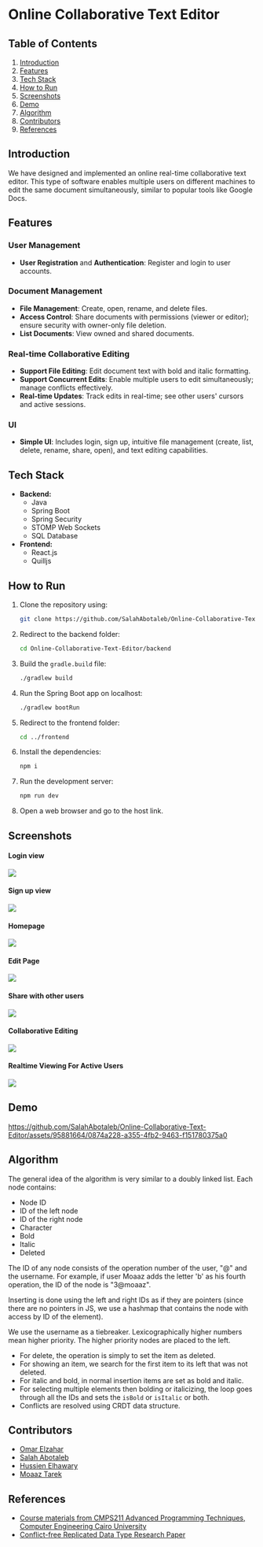 # Online Collaborative Text Editor

## Table of Contents
1. [Introduction](#introduction)
2. [Features](#features)
3. [Tech Stack](#tech-stack)
4. [How to Run](#how-to-run)
5. [Screenshots](#screenshots)
6. [Demo](#demo)
7. [Algorithm](#algorithm)
8. [Contributors](#contributors)
9. [References](#references)

## Introduction
We have designed and implemented an online real-time collaborative text editor. This type of software enables multiple users on different machines to edit the same document simultaneously, similar to popular tools like Google Docs.

## Features

### User Management
- **User Registration** and **Authentication**: Register and login to user accounts.

### Document Management
- **File Management**: Create, open, rename, and delete files.
- **Access Control**: Share documents with permissions (viewer or editor); ensure security with owner-only file deletion.
- **List Documents**: View owned and shared documents.

### Real-time Collaborative Editing
- **Support File Editing**: Edit document text with bold and italic formatting.
- **Support Concurrent Edits**: Enable multiple users to edit simultaneously; manage conflicts effectively.
- **Real-time Updates**: Track edits in real-time; see other users' cursors and active sessions.

### UI
- **Simple UI**: Includes login, sign up, intuitive file management (create, list, delete, rename, share, open), and text editing capabilities.

## Tech Stack
- **Backend:** 
    - Java
    - Spring Boot
    - Spring Security
    - STOMP Web Sockets
    - SQL Database
- **Frontend:** 
    - React.js
    - Quilljs

## How to Run
1. Clone the repository using:
    ```sh
    git clone https://github.com/SalahAbotaleb/Online-Collaborative-Text-Editor.git
    ```
2. Redirect to the backend folder:
    ```sh
    cd Online-Collaborative-Text-Editor/backend
    ```
3. Build the `gradle.build` file:
    ```sh
    ./gradlew build
    ```
4. Run the Spring Boot app on localhost:
    ```sh
    ./gradlew bootRun
    ```
5. Redirect to the frontend folder:
    ```sh
    cd ../frontend
    ```
6. Install the dependencies:
    ```sh
    npm i
    ```
7. Run the development server:
    ```sh
    npm run dev
    ```
8. Open a web browser and go to the host link.

## Screenshots
#### Login view
![](/Images/Login.PNG)
#### Sign up view
![](/Images/Signup.PNG)
#### Homepage
![](/Images/Homepage.PNG)
#### Edit Page
![](/Images/EditPage.PNG)
#### Share with other users
![](/Images/ShareWithOthers.PNG)
#### Collaborative Editing
![](/Images/OtherUserView.png)
#### Realtime Viewing For Active Users
![](/Images/ViewActiveUsers.PNG)
## Demo

https://github.com/SalahAbotaleb/Online-Collaborative-Text-Editor/assets/95881664/0874a228-a355-4fb2-9463-f151780375a0

## Algorithm
The general idea of the algorithm is very similar to a doubly linked list. Each node contains:
- Node ID
- ID of the left node
- ID of the right node
- Character
- Bold
- Italic
- Deleted

The ID of any node consists of the operation number of the user, "@" and the username. For example, if user Moaaz adds the letter 'b' as his fourth operation, the ID of the node is "3@moaaz".

Inserting is done using the left and right IDs as if they are pointers (since there are no pointers in JS, we use a hashmap that contains the node with access by ID of the element).

We use the username as a tiebreaker. Lexicographically higher numbers mean higher priority. The higher priority nodes are placed to the left.

- For delete, the operation is simply to set the item as deleted.
- For showing an item, we search for the first item to its left that was not deleted.
- For italic and bold, in normal insertion items are set as bold and italic.
- For selecting multiple elements then bolding or italicizing, the loop goes through all the IDs and sets the `isBold` or `isItalic` or both.
- Conflicts are resolved using CRDT data structure.

## Contributors
* [Omar Elzahar](https://github.com/omarelzahar02)
* [Salah Abotaleb](https://github.com/SalahAbotaleb)
* [Hussien Elhawary](https://github.com/Hussein-Elhawary)
* [Moaaz Tarek](https://github.com/moa234)

## References
- [Course materials from CMPS211 Advanced Programming Techniques, Computer Engineering Cairo University](./Project_Description.pdf)
- [Conflict-free Replicated Data Type Research Paper](./CRDT%20Paper%20Research.pdf)
